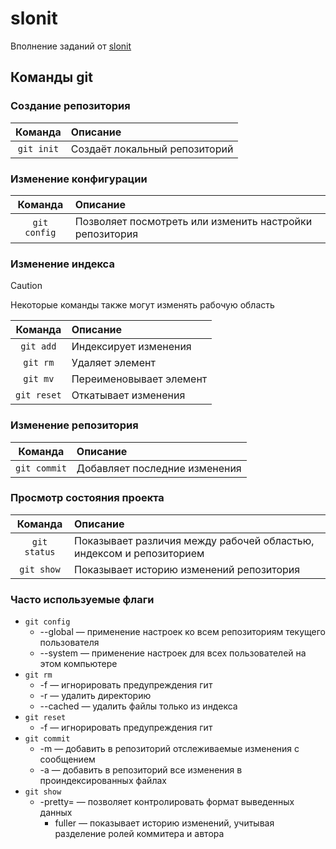 # slonit

Вполнение заданий от [slonit](https://slonit.ru/)

## Команды git

### Создание репозитория

|Команда|Описание|
|:---:|:---|
|```git init```|Создаёт локальный репозиторий|

### Изменение конфигурации

|Команда|Описание|
|:---:|:---|
|```git config```|Позволяет посмотреть или изменить настройки репозитория|

### Изменение индекса

> [!CAUTION]
> Некоторые команды также могут изменять рабочую область

|Команда|Описание|
|:---:|:---|
|```git add```|Индексирует изменения|
|```git rm```|Удаляет элемент|
|```git mv```|Переименовывает элемент|
|```git reset```|Откатывает изменения|

### Изменение репозитория

|Команда|Описание|
|:---:|:---|
|```git commit```|Добавляет последние изменения|

### Просмотр состояния проекта

|Команда|Описание|
|:---:|:---|
|```git status```|Показывает различия между рабочей областью, индексом и репозиторием|
|```git show```|Показывает историю изменений репозитория|

### Часто используемые флаги

- ```git config```
  - --global &mdash; применение настроек ко всем репозиториям текущего пользователя
  - --system &mdash; применение настроек для всех пользователей на этом компьютере
- ```git rm```
	- -f &mdash; игнорировать предупреждения гит
	- -r &mdash; удалить директорию
	- --cached &mdash; удалить файлы только из индекса
- ```git reset```
	- -f &mdash; игнорировать предупреждения гит
- ```git commit```
  - -m &mdash; добавить в репозиторий отслеживаемые изменения с сообщением
  - -a &mdash; добавить в репозиторий все изменения в проиндексированных файлах
- ```git show```
  - -pretty= &mdash; позволяет контролировать формат выведенных данных
  	- fuller &mdash; показывает историю изменений, учитывая разделение ролей коммитера и автора
